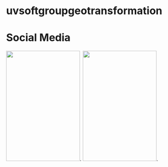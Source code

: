 # uvsoftgroupgeotransformation

# Social Media 
[<img src="https://github.com/isshmsc/uvsoftgroupgeotransformation/blob/master/images/dev_01.png" width="200" height="300" />](https://www.youtube.com/watch?v=KDQFzPHIKYQ). [<img src="https://github.com/isshmsc/uvsoftgroupgeotransformation/blob/master/images/dev_01.png" width="200" height="300" />](https://www.youtube.com/watch?v=KDQFzPHIKYQ).


